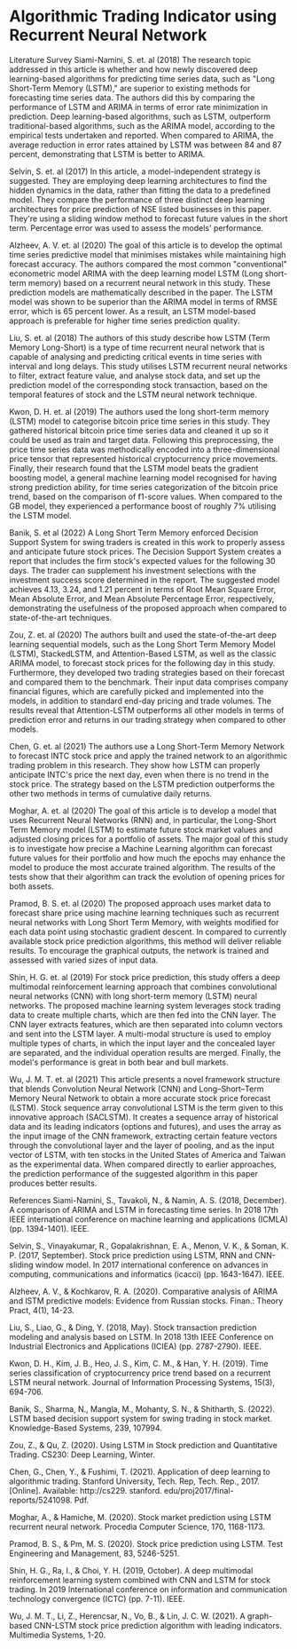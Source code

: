 # Algorithmic Trading Indicator using Recurrent Neural Network
Literature Survey
Siami-Namini, S. et. al (2018) The research topic addressed in this article is whether and how newly discovered deep learning-based algorithms for predicting time series data, such as "Long Short-Term Memory (LSTM)," are superior to existing methods for forecasting time series data. The authors did this by comparing the performance of LSTM and ARIMA in terms of error rate minimization in prediction. Deep learning-based algorithms, such as LSTM, outperform traditional-based algorithms, such as the ARIMA model, according to the empirical tests undertaken and reported. When compared to ARIMA, the average reduction in error rates attained by LSTM was between 84 and 87 percent, demonstrating that LSTM is better to ARIMA.

Selvin, S. et. al (2017) In this article, a model-independent strategy is suggested. They are employing deep learning architectures to find the hidden dynamics in the data, rather than fitting the data to a predefined model. They compare the performance of three distinct deep learning architectures for price prediction of NSE listed businesses in this paper. They're using a sliding window method to forecast future values in the short term. Percentage error was used to assess the models' performance.

Alzheev, A. V. et. al (2020) The goal of this article is to develop the optimal time series predictive model that minimises mistakes while maintaining high forecast accuracy. The authors compared the most common "conventional" econometric model ARIMA with the deep learning model LSTM (Long short-term memory) based on a recurrent neural network in this study. These prediction models are mathematically described in the paper. The LSTM model was shown to be superior than the ARIMA model in terms of RMSE error, which is 65 percent lower. As a result, an LSTM model-based approach is preferable for higher time series prediction quality.

Liu, S. et. al (2018) The authors of this study describe how LSTM (Term Memory Long-Short) is a type of time recurrent neural network that is capable of analysing and predicting critical events in time series with interval and long delays. This study utilises LSTM recurrent neural networks to filter, extract feature value, and analyse stock data, and set up the prediction model of the corresponding stock transaction, based on the temporal features of stock and the LSTM neural network technique.

Kwon, D. H. et. al (2019) The authors used the long short-term memory (LSTM) model to categorise bitcoin price time series in this study. They gathered historical bitcoin price time series data and cleaned it up so it could be used as train and target data. Following this preprocessing, the price time series data was methodically encoded into a three-dimensional price tensor that represented historical cryptocurrency price movements. Finally, their research found that the LSTM model beats the gradient boosting model, a general machine learning model recognised for having strong prediction ability, for time series categorization of the bitcoin price trend, based on the comparison of f1-score values. When compared to the GB model, they experienced a performance boost of roughly 7% utilising the LSTM model.

Banik, S. et al (2022) A Long Short Term Memory enforced Decision Support System for swing traders is created in this work to properly assess and anticipate future stock prices. The Decision Support System creates a report that includes the firm stock's expected values for the following 30 days. The trader can supplement his investment selections with the investment success score determined in the report. The suggested model achieves 4.13, 3.24, and 1.21 percent in terms of Root Mean Square Error, Mean Absolute Error, and Mean Absolute Percentage Error, respectively, demonstrating the usefulness of the proposed approach when compared to state-of-the-art techniques.

Zou, Z. et. al (2020) The authors built and used the state-of-the-art deep learning sequential models, such as the Long Short Term Memory Model (LSTM), StackedLSTM, and Attention-Based LSTM, as well as the classic ARIMA model, to forecast stock prices for the following day in this study. Furthermore, they developed two trading strategies based on their forecast and compared them to the benchmark. Their input data comprises company financial figures, which are carefully picked and implemented into the models, in addition to standard end-day pricing and trade volumes. The results reveal that Attention-LSTM outperforms all other models in terms of prediction error and returns in our trading strategy when compared to other models.

Chen, G. et. al (2021) The authors use a Long Short-Term Memory Network to forecast INTC stock price and apply the trained network to an algorithmic trading problem in this research. They show how LSTM can properly anticipate INTC's price the next day, even when there is no trend in the stock price. The strategy based on the LSTM prediction outperforms the other two methods in terms of cumulative daily returns.

Moghar, A. et. al (2020) The goal of this article is to develop a model that uses Recurrent Neural Networks (RNN) and, in particular, the Long-Short Term Memory model (LSTM) to estimate future stock market values and adjusted closing prices for a portfolio of assets. The major goal of this study is to investigate how precise a Machine Learning algorithm can forecast future values for their portfolio and how much the epochs may enhance the model to produce the most accurate trained algorithm. The results of the tests show that their algorithm can track the evolution of opening prices for both assets.

Pramod, B. S. et. al (2020) The proposed approach uses market data to forecast share price using machine learning techniques such as recurrent neural networks with Long Short Term Memory, with weights modified for each data point using stochastic gradient descent. In compared to currently available stock price prediction algorithms, this method will deliver reliable results. To encourage the graphical outputs, the network is trained and assessed with varied sizes of input data.

Shin, H. G. et. al (2019) For stock price prediction, this study offers a deep multimodal reinforcement learning approach that combines convolutional neural networks (CNN) with long short-term memory (LSTM) neural networks. The proposed machine learning system leverages stock trading data to create multiple charts, which are then fed into the CNN layer. The CNN layer extracts features, which are then separated into column vectors and sent into the LSTM layer. A multi-modal structure is used to employ multiple types of charts, in which the input layer and the concealed layer are separated, and the individual operation results are merged. Finally, the model's performance is great in both bear and bull markets.

Wu, J. M. T. et. al (2021) This article presents a novel framework structure that blends Convolution Neural Network (CNN) and Long–Short–Term Memory Neural Network to obtain a more accurate stock price forecast (LSTM). Stock sequence array convolutional LSTM is the term given to this innovative approach (SACLSTM). It creates a sequence array of historical data and its leading indicators (options and futures), and uses the array as the input image of the CNN framework, extracting certain feature vectors through the convolutional layer and the layer of pooling, and as the input vector of LSTM, with ten stocks in the United States of America and Taiwan as the experimental data. When compared directly to earlier approaches, the prediction performance of the suggested algorithm in this paper produces better results.




References
Siami-Namini, S., Tavakoli, N., & Namin, A. S. (2018, December). A comparison of ARIMA and LSTM in forecasting time series. In 2018 17th IEEE international conference on machine learning and applications (ICMLA) (pp. 1394-1401). IEEE.

Selvin, S., Vinayakumar, R., Gopalakrishnan, E. A., Menon, V. K., & Soman, K. P. (2017, September). Stock price prediction using LSTM, RNN and CNN-sliding window model. In 2017 international conference on advances in computing, communications and informatics (icacci) (pp. 1643-1647). IEEE.

Alzheev, A. V., & Kochkarov, R. A. (2020). Comparative analysis of ARIMA and lSTM predictive models: Evidence from Russian stocks. Finan.: Theory Pract, 4(1), 14-23.

Liu, S., Liao, G., & Ding, Y. (2018, May). Stock transaction prediction modeling and analysis based on LSTM. In 2018 13th IEEE Conference on Industrial Electronics and Applications (ICIEA) (pp. 2787-2790). IEEE.

Kwon, D. H., Kim, J. B., Heo, J. S., Kim, C. M., & Han, Y. H. (2019). Time series classification of cryptocurrency price trend based on a recurrent LSTM neural network. Journal of Information Processing Systems, 15(3), 694-706.

Banik, S., Sharma, N., Mangla, M., Mohanty, S. N., & Shitharth, S. (2022). LSTM based decision support system for swing trading in stock market. Knowledge-Based Systems, 239, 107994.

Zou, Z., & Qu, Z. (2020). Using LSTM in Stock prediction and Quantitative Trading. CS230: Deep Learning, Winter.

Chen, G., Chen, Y., & Fushimi, T. (2021). Application of deep learning to algorithmic trading. Stanford University, Tech. Rep, Tech. Rep., 2017.[Online]. Available: http://cs229. stanford. edu/proj2017/final-reports/5241098. Pdf.

Moghar, A., & Hamiche, M. (2020). Stock market prediction using LSTM recurrent neural network. Procedia Computer Science, 170, 1168-1173.

Pramod, B. S., & Pm, M. S. (2020). Stock price prediction using LSTM. Test Engineering and Management, 83, 5246-5251.

Shin, H. G., Ra, I., & Choi, Y. H. (2019, October). A deep multimodal reinforcement learning system combined with CNN and LSTM for stock trading. In 2019 International conference on information and communication technology convergence (ICTC) (pp. 7-11). IEEE.

Wu, J. M. T., Li, Z., Herencsar, N., Vo, B., & Lin, J. C. W. (2021). A graph-based CNN-LSTM stock price prediction algorithm with leading indicators. Multimedia Systems, 1-20.
